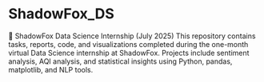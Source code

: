 # ShadowFox_DS
🚀 ShadowFox Data Science Internship (July 2025) This repository contains tasks, reports, code, and visualizations completed during the one-month virtual Data Science internship at ShadowFox. Projects include sentiment analysis, AQI analysis, and statistical insights using Python, pandas, matplotlib, and NLP tools.
